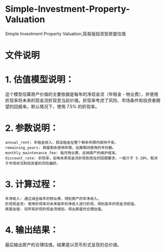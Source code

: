 # Simple-Investment-Property-Valuation
Simple Investment Property Valuation,简易版投资型房屋估值

# 文件说明
# 1. 估值模型说明：

这个模型估算房产价值的主要依据是每年的净现金流（年租金 - 物业费），并使用折现率将未来的现金流折现至当前价值。折现率考虑了风险、市场条件和投资者期望的回报率。默认情况下，使用 7.5% 的折现率。
# 2. 参数说明：

    annual_rent: 年租金收入，假设租金在整个剩余年限内保持不变。
    remaining_years: 房屋剩余使用年限，估算期间使用的年份数。
    monthly_maintenance_fee: 每月物业费，反映房产的维护成本。
    discount_rate: 折现率，反映未来现金流折现到现在的回报要求，一般介于 5-10%，取决于市场状况和投资者的风险偏好。

# 3. 计算过程：

    年净收入: 通过减去每年的物业费，得到房产的年净收入。
    折现现金流: 使用折现率对未来每年的净收入进行折现，得到各年的现金流现值。
    房屋估值: 将所有折现的现金流相加，得出房屋的合理估值。

# 4. 输出结果：

最后输出房产的合理估值，结果是以货币形式呈现的总价值。
